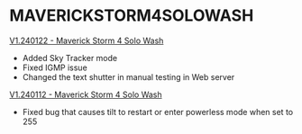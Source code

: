 # MAVERICKSTORM4SOLOWASH

[V1.240122 - Maverick Storm 4 Solo Wash](https://github.com/Chauvet-Pro/MAVERICKSTORM4SOLOWASH/blob/b2eeef113d2c6ee49c5b0fcccf43ed04d9d94a28/Firmware/V1.240122.zip)
- Added Sky Tracker mode
- Fixed IGMP issue
- Changed the text shutter in manual testing in Web server

[V1.240112 - Maverick Storm 4 Solo Wash](https://github.com/Chauvet-Pro/MAVERICKSTORM4SOLOWASH/blob/0d6c7d000681d753bf2781cede0761b5c094021a/Firmware/V1.240112.zip)
- Fixed bug that causes tilt to restart or enter powerless mode when set to 255
